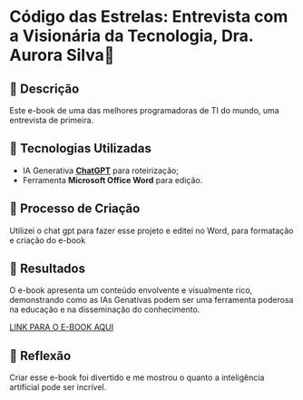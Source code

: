 # Código das Estrelas: Entrevista com a Visionária da Tecnologia, Dra. Aurora Silva🌌

## 📒 Descrição
Este e-book de uma das melhores programadoras de TI do mundo, uma entrevista de primeira.

## 🤖 Tecnologias Utilizadas
- IA Generativa **[ChatGPT](https://chat.openai.com)** para roteirização;
- Ferramenta **Microsoft Office Word** para edição.

## 🧐 Processo de Criação
Utilizei o chat gpt para fazer esse projeto e editei no Word, para formatação e criação do e-book

## 🚀 Resultados
O e-book apresenta um conteúdo envolvente e visualmente rico, demonstrando como as IAs Genativas podem ser uma ferramenta poderosa na educação e na disseminação do conhecimento.

[LINK PARA O E-BOOK AQUI](https://github.com/viladavi6/lab-natty-or-not/blob/main/C%C3%B3digo%20das%20Estrelas%20-%20e-book.pdf)

## 💭 Reflexão
Criar esse e-book foi divertido e me mostrou o quanto a inteligência artificial pode ser incrível.
